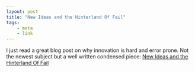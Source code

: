 ```yaml
---
layout: post
title: "New Ideas and the Hinterland Of Fail"
tags:
    - meta
    - link
---
```


I just read a great blog post on why innovation is hard and error prone. 
Not the newest subject but a well written condensed piece: [New Ideas and 
the Hinterland Of Fail][1] 

[1]: http://www.gamasutra.com/blogs/JonathanBrown/20100322/4747/New_Ideas_and_the_Hinterland_Of_Fail.php

